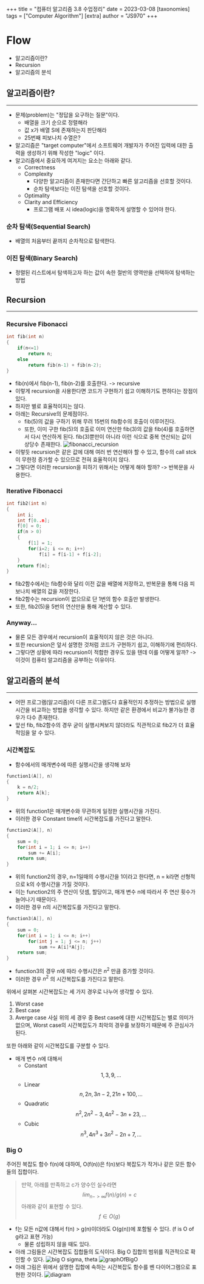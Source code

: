 +++
title = "컴퓨터 알고리즘 3.8 수업정리"
date = 2023-03-08
[taxonomies]
tags = ["Computer Algorithm"]
[extra]
author = "JS970"
+++
# Flow
- 알고리즘이란?
- Recursion
- 알고리즘의 분석

## 알고리즘이란?
---
- 문제(problem)는 "정답을 요구하는 질문"이다.
	- 배열을 크기 순으로 정렬해라
	- 값 x가 배열 S에 존재하는지 판단해라
	- 25번째 피보나치 수열은?
- 알고리즘은 "target computer"에서 소프트웨어 개발자가 주어진 입력에 대한 출력을 생성하기 위해 작성한 "logic" 이다.
- 알고리즘에서 중요하게 여겨지는 요소는 아래와 같다.
	- Correctness
	- Complexity
		- 다양한 알고리즘이 존재한다면 간단하고 빠른 알고리즘을 선호할 것이다.
		- 순차 탐색보다는 이진 탐색을 선호할 것이다.
	- Optimality
	- Clarity and Efficiency
		- 프로그램 배포 시 idea(logic)을 명확하게 설명할 수 있어야 한다.

### 순차 탐색(Sequential Search)
- 배열의 처음부터 끝까지 순차적으로 탐색한다.

### 이진 탐색(Binary Search)
- 정렬된 리스트에서 탐색하고자 하는 값이 속한 절반의 영역만을 선택하여 탐색하는 방법

## Recursion
---
### Recursive Fibonacci
```c++
int fib(int n)
{
	if(n<=1)
		return n;
	else
		return fib(n-1) + fib(n-2);
}
```
- fib(n)에서 fib(n-1), fib(n-2)를 호출한다. -> recursive
- 이렇게 recursion을 사용한다면 코드가 구현하기 쉽고 이해하기도 편하다는 장점이 있다.
- 하지만 별로 효율적이지는 않다.
- 아래는 Recursive의 문제점이다.
	- fib(5)의 값을 구하기 위해 무려 15번의 fib함수의 호출이 이루어진다.
	- 또한, 이미 구한 fib(5)의 호출로 이미 연산한 fib(3)의 값을 fib(4)를 호출하면서 다시 연산하게 된다. fib(3)뿐만이 아니라 이런 식으로 중복 연산되는 값이 상당수 존재한다.
![fibonacci_recursion](/image/Algorithm/fibonacci_recursion.png)
- 이렇듯 recursion은 같은 값에 대해 여러 번 연산해야 할 수 있고, 함수의 call stck이 무한정 증가할 수 있으므로 전혀 효율적이지 않다.
- 그렇다면 이러한 recursion을 피하기 위해서는 어떻게 해야 할까? -> 반복문을 사용한다.

### Iterative Fibonacci
```c++
int fib2(int n)
{
	int i;
	int f[0..n];
	f[0] = 0;
	if(n > 0)
	{
		f[1] = 1;
		for(i=2; i <= n; i++)
			f[i] = f[i-1] + f[i-2];
	}
	return f[n];
}
```
- fib2함수에서는 fib함수와 달리 이전 값을 배열에 저장하고, 반복문을 통해 다음 피보나치 배열의 값을 저장한다.
- fib2함수는 recursion이 없으므로 단 1번의 함수 호출만 발생한다.
- 또한, fib2(5)을 5번의 연산만을 통해 계산할 수 있다.

### Anyway...
- 물론 모든 경우에서 recursion이 효울적이지 않은 것은 아니다.
- 또한 recursion은 앞서 설명한 것처럼 코드가 구현하기 쉽고, 이해하기에 편리하다.
- 그렇다면 상황에 따라 recursion이 적합한 경우도 있을 텐데 이를 어떻게 알까?
	-> 이것이 컴퓨터 알고리즘을 공부하는 이유이다.

## 알고리즘의 분석
---
- 어떤 프로그램(알고리즘)이 다른 프로그램도다 효율적인지 추정하는 방법으로 실행 시간을 비교하는 방법을 생각할 수 있다. 하지만 같은 환경에서 비교가 불가능한 경우가 다수 존재한다.
- 앞선 fib, fib2함수의 경우 굳이 실행시켜보지 않더라도 직관적으로 fib2가 더 효율적임을 알 수 있다.

### 시간복잡도
- 함수에서의 매개변수에 따른 실행시간을 생각해 보자
```c++
function1(A[], n)
{
	k = n/2;
	return A[k];
}
```
- 위의 function1은 매개변수와 무관하게 일정한 실행시간을 가진다.
- 이러한 경우 Constant time의 시간복잡도를 가진다고 말한다.
```c++
function2(A[], n)
{
	sum = 0;
	for(int i = 1; i <= n; i++)
		sum += A[i];
	return sum;
}
```
- 위의 function2의 경우, n=1일때의 수행시간을 1이라고 한다면, n = k라면 선형적으로 k의 수행시간을 가질 것이다.
- 이는 function2의 주 연산이 덧셈, 할당이고, 매개 변수 n에 따라서 주 연산 횟수가 늘어나기 때문이다.
- 이러한 경우 n의 시간복잡도를 가진다고 말한다.
```c++
function3(A[], n)
{
	sum = 0;
	for(int i = 1; i <= n; i++)
		for(int j = 1; j <= n; j++)
			sum += A[i]*A[j];
	return sum;
}
```
- function3의 경우 n에 따라 수행시간은 $n^2$ 만큼 증가할 것이다.
- 이러한 경우 $n^2$ 의 시간복잡도를 가진다고 말한다.

위에서 살펴본 시간복잡도는 세 가지 경우로 나누어 생각할 수 있다.
1. Worst case
2. Best case
3. Averge case
사실 위의 세 경우 중 Best case에 대한 시간복잡도는 별로 의미가 없으며, Worst case의 시간복잡도가 최악의 경우를 보장하기 때문에 주 관심사가 된다.

또한 아래와 같이 시간복잡도를 구분할 수 있다.
- 매개 변수 n에 대해서
	- Constant$$ 1, 3, 9, ...$$
	- Linear$$n, 2n, 3n-2, 21n+100, ... $$
	- Quadratic$$n^2, 2n^2-3, 4n^2-3n+23, ... $$
	- Cubic $$n^3 , 4n^3+3n^2-2n+7, ...$$

### Big O
주어진 복잡도 함수 f(n)에 대하여, O(f(n))은 f(n)보다 복잡도가 작거나 같은 모든 함수들의 집합이다.
> 만약, 아래를 만족하고 c가 양수인 실수라면$$lim_{n->\infty}{f(n)}/{g(n)} = c$$ 아래와 같이 표현할 수 있다. 
> $$f \in O(g)$$
- f는 모든 n값에 대해서 f(n) > g(n)이더라도 O(g(n))에 포함될 수 있다. (f is O of g라고 표현 가능)
	- 물론 성립하지 않을 때도 있다.
- 아래 그림들은 시간복잡도 집합들의 도식이다. Big O 집합의 범위를 직관적으로 확인할 수 있다.
![big O sigma, theta](/image/Algorithm/bigO_1.png)
![graphOfBigO](/image/Algorithm/bigO_2.png)
- 아래 그림은 위에서 설명한 집합에 속하는 시간복잡도 함수를 벤 다이어그램으로 표현한 것이다.
![diagram](/image/Algorithm/diagram.png)
